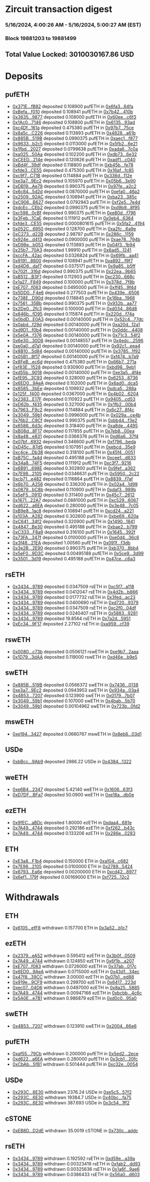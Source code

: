 # Zircuit transaction digest
### 5/16/2024, 4:00:26 AM - 5/16/2024, 5:00:27 AM (EST)
### Block 19881203 to 19881499

## Total Value Locked: 3010030167.86 USD

# Deposits
## pufETH
- [0x371E...fB82](https://etherscan.io/address/0x371Ea1E8FcB52083a2A6Ee8Bb44Bb5540939fB82) deposited 0.108900 pufETH in [0x6fa3...64fa](https://etherscan.io/tx/0x371Ea1E8FcB52083a2A6Ee8Bb44Bb5540939fB82)
- [0xBefa...f010](https://etherscan.io/address/0xBefaf4Be8109307a7Ce6aB118403937Bb361f010) deposited 0.108941 pufETH in [0x7b42...410b](https://etherscan.io/tx/0xBefaf4Be8109307a7Ce6aB118403937Bb361f010)
- [0x3635...9877](https://etherscan.io/address/0x3635603EBCD02b8acde1d8B4d57f31f2D8349877) deposited 0.108000 pufETH in [0x60ee...c6f3](https://etherscan.io/tx/0x3635603EBCD02b8acde1d8B4d57f31f2D8349877)
- [0x1Ac0...7146](https://etherscan.io/address/0x1Ac0F1aF339Fa2a97365B589442EF00a12dC7146) deposited 0.108800 pufETH in [0x6135...93ad](https://etherscan.io/tx/0x1Ac0F1aF339Fa2a97365B589442EF00a12dC7146)
- [0xc4Df...161a](https://etherscan.io/address/0xc4DfEcD0E40446D1D90D61e22216c03030a2161a) deposited 0.475380 pufETH in [0x97b7...75ce](https://etherscan.io/tx/0xc4DfEcD0E40446D1D90D61e22216c03030a2161a)
- [0x8a5c...C226](https://etherscan.io/address/0x8a5cF37aCf8a9C62dD1ea4fA7B71Ad7c06A9C226) deposited 0.113893 pufETH in [0x4828...a61b](https://etherscan.io/tx/0x8a5cF37aCf8a9C62dD1ea4fA7B71Ad7c06A9C226)
- [0x885B...519B](https://etherscan.io/address/0x885B110c1b64f9b89FeB7b847B148c813A3D519B) deposited 0.0990375 pufETH in [0xaec1...f877](https://etherscan.io/tx/0x885B110c1b64f9b89FeB7b847B148c813A3D519B)
- [0x9633...b2c5](https://etherscan.io/address/0x96338f43FF23cf0Eb377fFa162051f6f81Bbb2c5) deposited 0.0113000 pufETH in [0x5fb2...6e21](https://etherscan.io/tx/0x96338f43FF23cf0Eb377fFa162051f6f81Bbb2c5)
- [0x1fbd...2027](https://etherscan.io/address/0x1fbdcF44fbeCD44d1165D366e67867cCA73E2027) deposited 0.0799638 pufETH in [0xada6...7c0a](https://etherscan.io/tx/0x1fbdcF44fbeCD44d1165D366e67867cCA73E2027)
- [0xa025...50Aa](https://etherscan.io/address/0xa0254f19D987D8Bdba12A278B2d207A317D050Aa) deposited 0.102200 pufETH in [0xdb73...6e32](https://etherscan.io/tx/0xa0254f19D987D8Bdba12A278B2d207A317D050Aa)
- [0xCEED...214e](https://etherscan.io/address/0xCEED2d5CEdB44101d8aacE42567902192f3c214e) deposited 0.120826 pufETH in [0xadf1...c040](https://etherscan.io/tx/0xCEED2d5CEdB44101d8aacE42567902192f3c214e)
- [0xBd4f...39df](https://etherscan.io/address/0xBd4f277fC9166d18c202AFf35913a8F7E53B39df) deposited 0.118800 pufETH in [0xb45b...fe78](https://etherscan.io/tx/0xBd4f277fC9166d18c202AFf35913a8F7E53B39df)
- [0xfde3...CE55](https://etherscan.io/address/0xfde3d476f19a34b999350940dcd67d891B3FCE55) deposited 0.475300 pufETH in [0x16af...fc85](https://etherscan.io/tx/0xfde3d476f19a34b999350940dcd67d891B3FCE55)
- [0xc9f7...C71B](https://etherscan.io/address/0xc9f7ed3354B1E0329815df4f2cAd9889C2cEC71B) deposited 0.114884 pufETH in [0x336d...112e](https://etherscan.io/tx/0xc9f7ed3354B1E0329815df4f2cAd9889C2cEC71B)
- [0xe3a7...9Ec2](https://etherscan.io/address/0xe3a7a5A555b043943a5830dFBBE714038E2e9Ec2) deposited 0.105970 pufETH in [0x05b6...3e90](https://etherscan.io/tx/0xe3a7a5A555b043943a5830dFBBE714038E2e9Ec2)
- [0xDB19...Ae79](https://etherscan.io/address/0xDB19511d64a44871C6230e94eC2E075C631eAe79) deposited 0.990375 pufETH in [0x97fe...a2c2](https://etherscan.io/tx/0xDB19511d64a44871C6230e94eC2E075C631eAe79)
- [0x6c84...5d2d](https://etherscan.io/address/0x6c84b03FB2D34c83B17EDcc9067799C09e335d2d) deposited 0.0870000 pufETH in [0xefa0...46a2](https://etherscan.io/tx/0x6c84b03FB2D34c83B17EDcc9067799C09e335d2d)
- [0x2509...92AC](https://etherscan.io/address/0x2509761dbDb41E4405D2B0Bc269C51B75C3e92AC) deposited 0.108941 pufETH in [0xba23...385c](https://etherscan.io/tx/0x2509761dbDb41E4405D2B0Bc269C51B75C3e92AC)
- [0xC906...B627](https://etherscan.io/address/0xC906b6bE2D0A7E1F1A1E868Cd7aAB19d8011B627) deposited 0.0792943 pufETH in [0xf2e5...7e4d](https://etherscan.io/tx/0xC906b6bE2D0A7E1F1A1E868Cd7aAB19d8011B627)
- [0xdcEc...CEb2](https://etherscan.io/address/0xdcEcA1c8ea168035a6ab8AEdE94cC4a51e69CEb2) deposited 0.0990375 pufETH in [0xd9b9...8f95](https://etherscan.io/tx/0xdcEcA1c8ea168035a6ab8AEdE94cC4a51e69CEb2)
- [0xc598...0cBf](https://etherscan.io/address/0xc598e43Cb4CD86196Fb366f6Da9223f8a95C0cBf) deposited 0.990375 pufETH in [0xe80d...f796](https://etherscan.io/tx/0xc598e43Cb4CD86196Fb366f6Da9223f8a95C0cBf)
- [0x3Feb...1CaE](https://etherscan.io/address/0x3Feb468b9fD5B53884766c7eb09f9f7586621CaE) deposited 0.111912 pufETH in [0x0eb4...6364](https://etherscan.io/tx/0x3Feb468b9fD5B53884766c7eb09f9f7586621CaE)
- [0xfde3...CE55](https://etherscan.io/address/0xfde3d476f19a34b999350940dcd67d891B3FCE55) deposited 0.0000801615 pufETH in [0x5fa2...4194](https://etherscan.io/tx/0xfde3d476f19a34b999350940dcd67d891B3FCE55)
- [0x052C...6950](https://etherscan.io/address/0x052CD92257aA17b3F965c4B0D3F51F0d223C6950) deposited 0.128700 pufETH in [0xa2fc...6a9e](https://etherscan.io/tx/0x052CD92257aA17b3F965c4B0D3F51F0d223C6950)
- [0xC273...d22B](https://etherscan.io/address/0xC2730B576d16b9fe69eE145f01Fece128A1Fd22B) deposited 2.98797 pufETH in [0x286c...1159](https://etherscan.io/tx/0xC2730B576d16b9fe69eE145f01Fece128A1Fd22B)
- [0x924e...d413](https://etherscan.io/address/0x924eb068F51Bd6db95195cdAeef1F8b7Ab6Fd413) deposited 0.0900000 pufETH in [0xae78...794b](https://etherscan.io/tx/0x924eb068F51Bd6db95195cdAeef1F8b7Ab6Fd413)
- [0xD98e...b053](https://etherscan.io/address/0xD98eFE97ebf7bba95a1792cd3f4c45Ac0Fb6b053) deposited 0.113893 pufETH in [0x04f3...1b94](https://etherscan.io/tx/0xD98eFE97ebf7bba95a1792cd3f4c45Ac0Fb6b053)
- [0x25b7...70A3](https://etherscan.io/address/0x25b725C0416127AAE9F238736E8054F8c89e70A3) deposited 1.99910 pufETH in [0x6ad5...1241](https://etherscan.io/tx/0x25b725C0416127AAE9F238736E8054F8c89e70A3)
- [0xccFA...42ac](https://etherscan.io/address/0xccFA50A0B08b71fbE177AA2E7BE0811B0c6542ac) deposited 0.0326824 pufETH in [0x69fb...aa41](https://etherscan.io/tx/0xccFA50A0B08b71fbE177AA2E7BE0811B0c6542ac)
- [0x9191...8800](https://etherscan.io/address/0x919133Cfd127bce7fBF9BB090719B44EA9E68800) deposited 0.108941 pufETH in [0xa892...f9f7](https://etherscan.io/tx/0x919133Cfd127bce7fBF9BB090719B44EA9E68800)
- [0xd4D6...daf7](https://etherscan.io/address/0xd4D6d62eBe5362E69234Dc16cac5b1873DE2daf7) deposited 0.0375171 pufETH in [0x9a85...b5ff](https://etherscan.io/tx/0xd4D6d62eBe5362E69234Dc16cac5b1873DE2daf7)
- [0x702f...316d](https://etherscan.io/address/0x702fa189E6D28e7d61e1BC0F9dfF4D84f6D7316d) deposited 0.990375 pufETH in [0x22ea...9b65](https://etherscan.io/tx/0x702fa189E6D28e7d61e1BC0F9dfF4D84f6D7316d)
- [0xB512...B3F1](https://etherscan.io/address/0xB512786Be30cBaC5984aC4E2af10eA18BF01B3F1) deposited 0.112903 pufETH in [0xc230...668c](https://etherscan.io/tx/0xB512786Be30cBaC5984aC4E2af10eA18BF01B3F1)
- [0x1a27...F849](https://etherscan.io/address/0x1a278a4434fdaBf4be2A245655f26302ab73F849) deposited 0.100000 pufETH in [0x378d...7f8b](https://etherscan.io/tx/0x1a278a4434fdaBf4be2A245655f26302ab73F849)
- [0xE707...f083](https://etherscan.io/address/0xE7070841BE29F1ba5Fbd00fA122DA608aAcFf083) deposited 0.0495000 pufETH in [0xff45...9f4d](https://etherscan.io/tx/0xE7070841BE29F1ba5Fbd00fA122DA608aAcFf083)
- [0x5DD0...F4e6](https://etherscan.io/address/0x5DD0F3fA12FB1437d1e9c40E4350749e8a0cF4e6) deposited 0.277503 pufETH in [0x439e...6506](https://etherscan.io/tx/0x5DD0F3fA12FB1437d1e9c40E4350749e8a0cF4e6)
- [0x738E...D90d](https://etherscan.io/address/0x738EE7AeF0fD9e8Db4Eab1f42D620543BECBD90d) deposited 0.118845 pufETH in [0x16ba...1968](https://etherscan.io/tx/0x738EE7AeF0fD9e8Db4Eab1f42D620543BECBD90d)
- [0x7561...35Bb](https://etherscan.io/address/0x756176B46240f26C96cF0717910bce174Cfd35Bb) deposited 0.990375 pufETH in [0x932b...aa77](https://etherscan.io/tx/0x756176B46240f26C96cF0717910bce174Cfd35Bb)
- [0x2De0...2fc3](https://etherscan.io/address/0x2De02b3cBa21914d28fA34EE3b33d5373CeC2fc3) deposited 0.100000 pufETH in [0xd034...86d8](https://etherscan.io/tx/0x2De02b3cBa21914d28fA34EE3b33d5373CeC2fc3)
- [0x646b...fD95](https://etherscan.io/address/0x646b1B8a65963Db4bE4aDBe20810F492e664fD95) deposited 0.115874 pufETH in [0x220d...f74a](https://etherscan.io/tx/0x646b1B8a65963Db4bE4aDBe20810F492e664fD95)
- [0x0bdD...E0A3](https://etherscan.io/address/0x0bdD2ecE1C68fAFB4aAc7DBE7BDeC192f2FdE0A3) deposited 0.00140000 pufETH in [0x52c4...77dc](https://etherscan.io/tx/0x0bdD2ecE1C68fAFB4aAc7DBE7BDeC192f2FdE0A3)
- [0x0abd...f29d](https://etherscan.io/address/0x0abd81e2074E8c25D96543321359485A05BFf29d) deposited 0.00140000 pufETH in [0xa20d...12a1](https://etherscan.io/tx/0x0abd81e2074E8c25D96543321359485A05BFf29d)
- [0xd9D1...f0b4](https://etherscan.io/address/0xd9D15aB13d5430f655A23dE03Ef83A77642Ff0b4) deposited 0.00140000 pufETH in [0x0ddc...4408](https://etherscan.io/tx/0xd9D15aB13d5430f655A23dE03Ef83A77642Ff0b4)
- [0x5e0A...f376](https://etherscan.io/address/0x5e0AAFD6f4836D2C28DE476cC4a04f468b74f376) deposited 0.00140000 pufETH in [0x71c3...54f2](https://etherscan.io/tx/0x5e0AAFD6f4836D2C28DE476cC4a04f468b74f376)
- [0x6e30...30D8](https://etherscan.io/address/0x6e306DF4C82CEC9fCB3710fed105aF79F4d730D8) deposited 0.00148557 pufETH in [0x4edc...2596](https://etherscan.io/tx/0x6e306DF4C82CEC9fCB3710fed105aF79F4d730D8)
- [0xe0a0...d7a1](https://etherscan.io/address/0xe0a0eF0401A7447eaDD164c845eCa47b96B4d7a1) deposited 0.00140000 pufETH in [0x92c1...eea4](https://etherscan.io/tx/0xe0a0eF0401A7447eaDD164c845eCa47b96B4d7a1)
- [0x8B10...5d84](https://etherscan.io/address/0x8B109b3dAb126C682564a5D596C8296f6B485d84) deposited 0.00140000 pufETH in [0x3785...1f92](https://etherscan.io/tx/0x8B109b3dAb126C682564a5D596C8296f6B485d84)
- [0x05B1...8f17](https://etherscan.io/address/0x05B1b4f246899c584CA6c1A71A3B35BF33628f17) deposited 0.00140000 pufETH in [0xf474...b7a9](https://etherscan.io/tx/0x05B1b4f246899c584CA6c1A71A3B35BF33628f17)
- [0x8FeB...ec6d](https://etherscan.io/address/0x8FeB66B81688101601c2dce8809746E934ddec6d) deposited 0.475380 pufETH in [0x66b7...271a](https://etherscan.io/tx/0x8FeB66B81688101601c2dce8809746E934ddec6d)
- [0xf83E...1528](https://etherscan.io/address/0xf83Ecc8ab878ae5B4Ba395D5e2D3590ABCF01528) deposited 0.930900 pufETH in [0xbd98...9eb1](https://etherscan.io/tx/0xf83Ecc8ab878ae5B4Ba395D5e2D3590ABCF01528)
- [0xd55b...9018](https://etherscan.io/address/0xd55bcCB5F8a344a601d1b242D3C889F655739018) deposited 0.00140000 pufETH in [0xe3a5...4f4e](https://etherscan.io/tx/0xd55bcCB5F8a344a601d1b242D3C889F655739018)
- [0xfE95...3C93](https://etherscan.io/address/0xfE95A1f191A530300dd83223c8E6F3C443723C93) deposited 0.328000 pufETH in [0x6253...6736](https://etherscan.io/tx/0xfE95A1f191A530300dd83223c8E6F3C443723C93)
- [0x6ED0...9AeA](https://etherscan.io/address/0x6ED05683D070A45Acdcc689d15B30B744FDB9AeA) deposited 0.102000 pufETH in [0x6ad0...dca5](https://etherscan.io/tx/0x6ED05683D070A45Acdcc689d15B30B744FDB9AeA)
- [0x8585...3bEe](https://etherscan.io/address/0x858560aD5769bB36cb886472C7F911E496783bEe) deposited 0.109932 pufETH in [0xdca5...288a](https://etherscan.io/tx/0x858560aD5769bB36cb886472C7F911E496783bEe)
- [0x125f...f400](https://etherscan.io/address/0x125ff6716070a1B4a8EfE89A4E9474703411f400) deposited 0.0367000 pufETH in [0x4b02...6204](https://etherscan.io/tx/0x125ff6716070a1B4a8EfE89A4E9474703411f400)
- [0x2383...E17F](https://etherscan.io/address/0x2383b0508f7ccF82047052Fc36d70A35222FE17F) deposited 0.110922 pufETH in [0x9405...cd53](https://etherscan.io/tx/0x2383b0508f7ccF82047052Fc36d70A35222FE17F)
- [0xD62b...f435](https://etherscan.io/address/0xD62b829e1127c0710c1e4d17bD772eFb63d3f435) deposited 0.327000 pufETH in [0x1fb2...00b4](https://etherscan.io/tx/0xD62b829e1127c0710c1e4d17bD772eFb63d3f435)
- [0x7963...F9c2](https://etherscan.io/address/0x7963B4E5766655759B83bC34D58564e6B6F9F9c2) deposited 0.114884 pufETH in [0x6c27...8f4c](https://etherscan.io/tx/0x7963B4E5766655759B83bC34D58564e6B6F9F9c2)
- [0x3049...59b1](https://etherscan.io/address/0x3049B8002D3e8CB8B58a5D121f812642f47659b1) deposited 0.0996000 pufETH in [0x029a...ce4b](https://etherscan.io/tx/0x3049B8002D3e8CB8B58a5D121f812642f47659b1)
- [0x76b2...C8Cf](https://etherscan.io/address/0x76b21DdF42042D6D2eb533Dd4bCe4A0F0075C8Cf) deposited 0.990375 pufETH in [0xbb44...f3e2](https://etherscan.io/tx/0x76b21DdF42042D6D2eb533Dd4bCe4A0F0075C8Cf)
- [0x6586...6d3c](https://etherscan.io/address/0x6586821Fc655867724898492273c539B93a46d3c) deposited 0.318400 pufETH in [0xa8de...4495](https://etherscan.io/tx/0x6586821Fc655867724898492273c539B93a46d3c)
- [0xB08d...8F17](https://etherscan.io/address/0xB08dA6a01A97685ADbB137304f43116EfD7f8F17) deposited 0.117855 pufETH in [0x7eb8...00ea](https://etherscan.io/tx/0xB08dA6a01A97685ADbB137304f43116EfD7f8F17)
- [0x8a48...e831](https://etherscan.io/address/0x8a48035355d73C877a92F116d03696cD5383e831) deposited 0.0366376 pufETH in [0xd6a6...37f4](https://etherscan.io/tx/0x8a48035355d73C877a92F116d03696cD5383e831)
- [0x07bf...6932](https://etherscan.io/address/0x07bfA2a5966B7f21B0E13d1B976D208ABB086932) deposited 0.346600 pufETH in [0xf796...beda](https://etherscan.io/tx/0x07bfA2a5966B7f21B0E13d1B976D208ABB086932)
- [0xD45c...87d5](https://etherscan.io/address/0xD45c932f96424c7244f6d9047e84b428d20187d5) deposited 0.107951 pufETH in [0xebcd...35e9](https://etherscan.io/tx/0xD45c932f96424c7244f6d9047e84b428d20187d5)
- [0xc4ce...Db38](https://etherscan.io/address/0xc4ceBafAE9cFA6f05B0035aE4214F8c6ea78Db38) deposited 0.318100 pufETH in [0x45f4...0051](https://etherscan.io/tx/0xc4ceBafAE9cFA6f05B0035aE4214F8c6ea78Db38)
- [0xB75C...fa4d](https://etherscan.io/address/0xB75C35F663e743D1B192cd39Daa7D33A677ffa4d) deposited 0.495188 pufETH in [0xcee1...d633](https://etherscan.io/tx/0xB75C35F663e743D1B192cd39Daa7D33A677ffa4d)
- [0x34a8...74F5](https://etherscan.io/address/0x34a84a8916FD5ee057732e09e4423173e51674F5) deposited 0.111912 pufETH in [0xc3f7...9216](https://etherscan.io/tx/0x34a84a8916FD5ee057732e09e4423173e51674F5)
- [0x6B91...698E](https://etherscan.io/address/0x6B91399ab0CD84b4D73f8c3B7C1Ce328c7F0698E) deposited 0.302800 pufETH in [0x9fef...a362](https://etherscan.io/tx/0x6B91399ab0CD84b4D73f8c3B7C1Ce328c7F0698E)
- [0x7E98...2105](https://etherscan.io/address/0x7E98Fb804D187245Dd0b472C440168C65aF82105) deposited 0.0346631 pufETH in [0x5950...2c22](https://etherscan.io/tx/0x7E98Fb804D187245Dd0b472C440168C65aF82105)
- [0xcb71...e482](https://etherscan.io/address/0xcb718d99BDa7D87B4f2a891e5e3790801913e482) deposited 0.116864 pufETH in [0x8839...f7af](https://etherscan.io/tx/0xcb718d99BDa7D87B4f2a891e5e3790801913e482)
- [0x6b70...A256](https://etherscan.io/address/0x6b70947d11fe0D18b54e13255aDD6ea4404cA256) deposited 0.336200 pufETH in [0x02a4...1d99](https://etherscan.io/tx/0x6b70947d11fe0D18b54e13255aDD6ea4404cA256)
- [0x0879...bC8b](https://etherscan.io/address/0x0879636738b6D1CA174Df3604E9D3fB0433bbC8b) deposited 0.110900 pufETH in [0xdaf3...989b](https://etherscan.io/tx/0x0879636738b6D1CA174Df3604E9D3fB0433bbC8b)
- [0x5eF5...091D](https://etherscan.io/address/0x5eF5b979e1bab16935A14ce1cB81890A7719091D) deposited 0.311400 pufETH in [0x45c7...2612](https://etherscan.io/tx/0x5eF5b979e1bab16935A14ce1cB81890A7719091D)
- [0x1671...22A7](https://etherscan.io/address/0x1671A065D883720eFbcbABC2DA570EF40e7a22A7) deposited 0.0881000 pufETH in [0xc529...6067](https://etherscan.io/tx/0x1671A065D883720eFbcbABC2DA570EF40e7a22A7)
- [0xd622...a6EA](https://etherscan.io/address/0xd622c902825327CacD47483BDDc422E49425a6EA) deposited 0.280000 pufETH in [0x3e48...7c05](https://etherscan.io/tx/0xd622c902825327CacD47483BDDc422E49425a6EA)
- [0xB9e8...1ac8](https://etherscan.io/address/0xB9e85c982CC846cc75E57EB22a684260DEDE1ac8) deposited 0.108941 pufETH in [0xcd24...a221](https://etherscan.io/tx/0xB9e85c982CC846cc75E57EB22a684260DEDE1ac8)
- [0x103A...A282](https://etherscan.io/address/0x103A4519963305F44a0928044B1D614C9E58A282) deposited 0.302600 pufETH in [0xbe69...620a](https://etherscan.io/tx/0x103A4519963305F44a0928044B1D614C9E58A282)
- [0xC641...34f2](https://etherscan.io/address/0xC641401E6c75537Ee1B4C45bb0b4f6280ABC34f2) deposited 0.320900 pufETH in [0x1490...1841](https://etherscan.io/tx/0xC641401E6c75537Ee1B4C45bb0b4f6280ABC34f2)
- [0x4847...Be30](https://etherscan.io/address/0x4847ECe2BCA4BB5316c62CA872Ae8E91e811Be30) deposited 0.495188 pufETH in [0xbae2...b799](https://etherscan.io/tx/0x4847ECe2BCA4BB5316c62CA872Ae8E91e811Be30)
- [0xC333...F8a9](https://etherscan.io/address/0xC33338051a6B537bdA171c57bFdd8757D3b9F8a9) deposited 0.316100 pufETH in [0x1645...392f](https://etherscan.io/tx/0xC33338051a6B537bdA171c57bFdd8757D3b9F8a9)
- [0x73FA...347f](https://etherscan.io/address/0x73FA064E1796b8c587753DcA26e70b0AeE8B347f) deposited 0.0100000 pufETH in [0xe0d4...36c6](https://etherscan.io/tx/0x73FA064E1796b8c587753DcA26e70b0AeE8B347f)
- [0x3f48...21EA](https://etherscan.io/address/0x3f48a2a408E16Ce47d9F9706349514A45a9D21EA) deposited 1.00560 pufETH in [0x091f...f3db](https://etherscan.io/tx/0x3f48a2a408E16Ce47d9F9706349514A45a9D21EA)
- [0x3e2B...2E90](https://etherscan.io/address/0x3e2B9729532EbACbBDCac5b98fbacfbB52bC2E90) deposited 0.990375 pufETH in [0xb370...8bb4](https://etherscan.io/tx/0x3e2B9729532EbACbBDCac5b98fbacfbB52bC2E90)
- [0x5eF0...9D3C](https://etherscan.io/address/0x5eF0eCA16f8d46e554cA0fE5eb71986E48399D3C) deposited 0.00495188 pufETH in [0x5ce9...3d99](https://etherscan.io/tx/0x5eF0eCA16f8d46e554cA0fE5eb71986E48399D3C)
- [0x3501...3d19](https://etherscan.io/address/0x3501675De3F690ae5838228A4C6c771808523d19) deposited 0.495188 pufETH in [0x47ce...c6a3](https://etherscan.io/tx/0x3501675De3F690ae5838228A4C6c771808523d19)
## rsETH
- [0x3434...9789](https://etherscan.io/address/0x34349c5569e7B846c3558961552D2202760A9789) deposited 0.0347509 rsETH in [0xc5f7...a118](https://etherscan.io/tx/0x34349c5569e7B846c3558961552D2202760A9789)
- [0x3434...9789](https://etherscan.io/address/0x34349c5569e7B846c3558961552D2202760A9789) deposited 0.0412047 rsETH in [0x4d2b...b866](https://etherscan.io/tx/0x34349c5569e7B846c3558961552D2202760A9789)
- [0x3434...9789](https://etherscan.io/address/0x34349c5569e7B846c3558961552D2202760A9789) deposited 0.0177732 rsETH in [0x3fed...ac23](https://etherscan.io/tx/0x34349c5569e7B846c3558961552D2202760A9789)
- [0x3434...9789](https://etherscan.io/address/0x34349c5569e7B846c3558961552D2202760A9789) deposited 0.0400690 rsETH in [0xd720...9379](https://etherscan.io/tx/0x34349c5569e7B846c3558961552D2202760A9789)
- [0x3434...9789](https://etherscan.io/address/0x34349c5569e7B846c3558961552D2202760A9789) deposited 0.0347509 rsETH in [0xc2f0...04df](https://etherscan.io/tx/0x34349c5569e7B846c3558961552D2202760A9789)
- [0x3434...9789](https://etherscan.io/address/0x34349c5569e7B846c3558961552D2202760A9789) deposited 0.0240407 rsETH in [0x5883...9281](https://etherscan.io/tx/0x34349c5569e7B846c3558961552D2202760A9789)
- [0x3434...9789](https://etherscan.io/address/0x34349c5569e7B846c3558961552D2202760A9789) deposited 19.8564 rsETH in [0x7a2d...5951](https://etherscan.io/tx/0x34349c5569e7B846c3558961552D2202760A9789)
- [0xEc34...9F17](https://etherscan.io/address/0xEc3438d2F32303e059E9150fEbD6368239249F17) deposited 2.27102 rsETH in [0xa959...cf39](https://etherscan.io/tx/0xEc3438d2F32303e059E9150fEbD6368239249F17)
## rswETH
- [0x0080...c73b](https://etherscan.io/address/0x00806BCA1985b2B13252eD7D2868209146bfc73b) deposited 0.0506121 rswETH in [0xe9b7...2aaa](https://etherscan.io/tx/0x00806BCA1985b2B13252eD7D2868209146bfc73b)
- [0x1D79...3dAA](https://etherscan.io/address/0x1D792218dF8bB2C8bA718a9B8A30Dac5933D3dAA) deposited 0.119000 rswETH in [0xd46e...b9e5](https://etherscan.io/tx/0x1D792218dF8bB2C8bA718a9B8A30Dac5933D3dAA)
## swETH
- [0x885B...519B](https://etherscan.io/address/0x885B110c1b64f9b89FeB7b847B148c813A3D519B) deposited 0.0566372 swETH in [0x7436...0138](https://etherscan.io/tx/0x885B110c1b64f9b89FeB7b847B148c813A3D519B)
- [0xe3a7...9Ec2](https://etherscan.io/address/0xe3a7a5A555b043943a5830dFBBE714038E2e9Ec2) deposited 0.0943953 swETH in [0x934a...03a4](https://etherscan.io/tx/0xe3a7a5A555b043943a5830dFBBE714038E2e9Ec2)
- [0x4B53...7207](https://etherscan.io/address/0x4B53708bA4376d0dF1B7eebBA71510c328Dd7207) deposited 0.123900 swETH in [0x0179...7b07](https://etherscan.io/tx/0x4B53708bA4376d0dF1B7eebBA71510c328Dd7207)
- [0x3049...59b1](https://etherscan.io/address/0x3049B8002D3e8CB8B58a5D121f812642f47659b1) deposited 0.107000 swETH in [0x4bab...5b70](https://etherscan.io/tx/0x3049B8002D3e8CB8B58a5D121f812642f47659b1)
- [0x3049...59b1](https://etherscan.io/address/0x3049B8002D3e8CB8B58a5D121f812642f47659b1) deposited 0.00104962 swETH in [0x723b...0fd2](https://etherscan.io/tx/0x3049B8002D3e8CB8B58a5D121f812642f47659b1)
## mswETH
- [0xe194...3427](https://etherscan.io/address/0xe194a702faf06ec0165A1BddE1422E6be19B3427) deposited 0.0660767 mswETH in [0x8eb8...03d1](https://etherscan.io/tx/0xe194a702faf06ec0165A1BddE1422E6be19B3427)
## USDe
- [0xbBcc...9Ab9](https://etherscan.io/address/0xbBccb69d50218D836913264EaAc6930a75649Ab9) deposited 2986.22 USDe in [0x4384...1322](https://etherscan.io/tx/0xbBccb69d50218D836913264EaAc6930a75649Ab9)
## weETH
- [0xe6B4...2347](https://etherscan.io/address/0xe6B4cd8D3F0DE86836f74c9e6eA24325219F2347) deposited 5.42140 weETH in [0x1606...63f3](https://etherscan.io/tx/0xe6B4cd8D3F0DE86836f74c9e6eA24325219F2347)
- [0xD7DF...BFa7](https://etherscan.io/address/0xD7DF7E085214743530afF339aFC420c7c720BFa7) deposited 50.0900 weETH in [0xe18a...db0e](https://etherscan.io/tx/0xD7DF7E085214743530afF339aFC420c7c720BFa7)
## ezETH
- [0x9fEC...aBDc](https://etherscan.io/address/0x9fECA7412dbd6D86ab8FbBfC11e00a745765aBDc) deposited 1.80000 ezETH in [0xdaa4...681e](https://etherscan.io/tx/0x9fECA7412dbd6D86ab8FbBfC11e00a745765aBDc)
- [0x7A49...4744](https://etherscan.io/address/0x7A493Be5c2ce014cD049Bf178a1ac0Db1B434744) deposited 0.292186 ezETH in [0xf262...b43c](https://etherscan.io/tx/0x7A493Be5c2ce014cD049Bf178a1ac0Db1B434744)
- [0x7A49...4744](https://etherscan.io/address/0x7A493Be5c2ce014cD049Bf178a1ac0Db1B434744) deposited 0.133206 ezETH in [0x286e...0283](https://etherscan.io/tx/0x7A493Be5c2ce014cD049Bf178a1ac0Db1B434744)
## ETH
- [0xE3a8...F1b4](https://etherscan.io/address/0xE3a899e0E67CBb73cbb23AB925a68f4B648FF1b4) deposited 0.150000 ETH in [0xa104...c682](https://etherscan.io/tx/0xE3a899e0E67CBb73cbb23AB925a68f4B648FF1b4)
- [0x7E98...2105](https://etherscan.io/address/0x7E98Fb804D187245Dd0b472C440168C65aF82105) deposited 0.0100000 ETH in [0x2789...5424](https://etherscan.io/tx/0x7E98Fb804D187245Dd0b472C440168C65aF82105)
- [0x6793...Ea6e](https://etherscan.io/address/0x679361F4a3f7423a57b297ADE15e669f2D2bEa6e) deposited 0.00200000 ETH in [0xcd42...8977](https://etherscan.io/tx/0x679361F4a3f7423a57b297ADE15e669f2D2bEa6e)
- [0x6ef1...179f](https://etherscan.io/address/0x6ef1aaf6a21118422F6dD5c6c4e8CA407eB1179f) deposited 0.00169000 ETH in [0xf725...12c2](https://etherscan.io/tx/0x6ef1aaf6a21118422F6dD5c6c4e8CA407eB1179f)
# Withdrawals
## ETH
- [0x6105...efF8](https://etherscan.io/address/0x610532D1C6dF5D87ef898D1F5e1452A3F3e8efF8) withdrawn 0.157700 ETH in [0x3a52...b1c7](https://etherscan.io/tx/0x610532D1C6dF5D87ef898D1F5e1452A3F3e8efF8)
## ezETH
- [0x2379...eA52](https://etherscan.io/address/0x2379E39468ca1fD0cc1c7f315E2988b845B8eA52) withdrawn 0.595412 ezETH in [0x3b0f...0509](https://etherscan.io/tx/0x2379E39468ca1fD0cc1c7f315E2988b845B8eA52)
- [0x7A49...4744](https://etherscan.io/address/0x7A493Be5c2ce014cD049Bf178a1ac0Db1B434744) withdrawn 0.124850 ezETH in [0x6f1b...a207](https://etherscan.io/tx/0x7A493Be5c2ce014cD049Bf178a1ac0Db1B434744)
- [0xE707...f083](https://etherscan.io/address/0xE7070841BE29F1ba5Fbd00fA122DA608aAcFf083) withdrawn 0.0726000 ezETH in [0x37ab...017c](https://etherscan.io/tx/0xE7070841BE29F1ba5Fbd00fA122DA608aAcFf083)
- [0x6ED0...9AeA](https://etherscan.io/address/0x6ED05683D070A45Acdcc689d15B30B744FDB9AeA) withdrawn 0.0715000 ezETH in [0x43d1...34ec](https://etherscan.io/tx/0x6ED05683D070A45Acdcc689d15B30B744FDB9AeA)
- [0x47f8...39CC](https://etherscan.io/address/0x47f8c0a33929B479510DFB8Bc59c6D6D178439CC) withdrawn 3.00000 ezETH in [0x07b1...ed88](https://etherscan.io/tx/0x47f8c0a33929B479510DFB8Bc59c6D6D178439CC)
- [0x919e...9CF9](https://etherscan.io/address/0x919eF375b3B26ff90E963366F8F0ca674f0D9CF9) withdrawn 0.299700 ezETH in [0x6417...223d](https://etherscan.io/tx/0x919eF375b3B26ff90E963366F8F0ca674f0D9CF9)
- [0xec07...04D6](https://etherscan.io/address/0xec07CE9c26BAb652e14D81E6278da3A6eA5004D6) withdrawn 0.0497000 ezETH in [0x8a25...5885](https://etherscan.io/tx/0xec07CE9c26BAb652e14D81E6278da3A6eA5004D6)
- [0x7A49...4744](https://etherscan.io/address/0x7A493Be5c2ce014cD049Bf178a1ac0Db1B434744) withdrawn 0.00947166 ezETH in [0xbcbb...4c6c](https://etherscan.io/tx/0x7A493Be5c2ce014cD049Bf178a1ac0Db1B434744)
- [0x5A0E...e7B1](https://etherscan.io/address/0x5A0E1813cf575216f07e0384f646f564476Ee7B1) withdrawn 0.986879 ezETH in [0xd0c0...95a0](https://etherscan.io/tx/0x5A0E1813cf575216f07e0384f646f564476Ee7B1)
## swETH
- [0x4B53...7207](https://etherscan.io/address/0x4B53708bA4376d0dF1B7eebBA71510c328Dd7207) withdrawn 0.123910 swETH in [0x2004...66e6](https://etherscan.io/tx/0x4B53708bA4376d0dF1B7eebBA71510c328Dd7207)
## pufETH
- [0xaf55...79Cb](https://etherscan.io/address/0xaf55Ade6052D46bC8D35017f85727740385679Cb) withdrawn 0.200000 pufETH in [0x5ed2...2ece](https://etherscan.io/tx/0xaf55Ade6052D46bC8D35017f85727740385679Cb)
- [0xd622...a6EA](https://etherscan.io/address/0xd622c902825327CacD47483BDDc422E49425a6EA) withdrawn 0.280000 pufETH in [0x3cb1...20fc](https://etherscan.io/tx/0xd622c902825327CacD47483BDDc422E49425a6EA)
- [0xCbAb...5fB1](https://etherscan.io/address/0xCbAb4dcb72d733f75f0a43563D7E53cBE7F75fB1) withdrawn 0.501444 pufETH in [0xc32e...0054](https://etherscan.io/tx/0xCbAb4dcb72d733f75f0a43563D7E53cBE7F75fB1)
## USDe
- [0x293C...6E30](https://etherscan.io/address/0x293C6937D8D82e05B01335F7B33FBA0c8e256E30) withdrawn 2376.24 USDe in [0xe5c5...57f2](https://etherscan.io/tx/0x293C6937D8D82e05B01335F7B33FBA0c8e256E30)
- [0x293C...6E30](https://etherscan.io/address/0x293C6937D8D82e05B01335F7B33FBA0c8e256E30) withdrawn 19384.7 USDe in [0x40bc...fa75](https://etherscan.io/tx/0x293C6937D8D82e05B01335F7B33FBA0c8e256E30)
- [0x293C...6E30](https://etherscan.io/address/0x293C6937D8D82e05B01335F7B33FBA0c8e256E30) withdrawn 387.693 USDe in [0x3c54...1ff2](https://etherscan.io/tx/0x293C6937D8D82e05B01335F7B33FBA0c8e256E30)
## cSTONE
- [0xEB8D...D2dE](https://etherscan.io/address/0xEB8DAA89047D171068C5cd4b739f19Dfbe5BD2dE) withdrawn 35.0019 cSTONE in [0x730c...addc](https://etherscan.io/tx/0xEB8DAA89047D171068C5cd4b739f19Dfbe5BD2dE)
## rsETH
- [0x3434...9789](https://etherscan.io/address/0x34349c5569e7B846c3558961552D2202760A9789) withdrawn 0.192592 rsETH in [0xd59e...a39a](https://etherscan.io/tx/0x34349c5569e7B846c3558961552D2202760A9789)
- [0x3434...9789](https://etherscan.io/address/0x34349c5569e7B846c3558961552D2202760A9789) withdrawn 0.00323419 rsETH in [0xfab2...dd93](https://etherscan.io/tx/0x34349c5569e7B846c3558961552D2202760A9789)
- [0x3434...9789](https://etherscan.io/address/0x34349c5569e7B846c3558961552D2202760A9789) withdrawn 0.00325636 rsETH in [0x1a6f...9ae6](https://etherscan.io/tx/0x34349c5569e7B846c3558961552D2202760A9789)
- [0x3434...9789](https://etherscan.io/address/0x34349c5569e7B846c3558961552D2202760A9789) withdrawn 0.0386433 rsETH in [0x56a0...d603](https://etherscan.io/tx/0x34349c5569e7B846c3558961552D2202760A9789)
